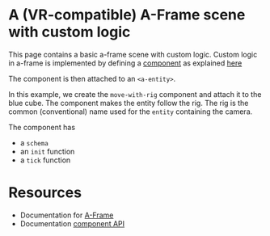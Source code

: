 # A (VR-compatible) A-Frame scene with custom logic

This page contains a basic a-frame scene with custom logic. Custom logic in a-frame is implemented by defining a [component](https://aframe.io/docs/1.4.0/introduction/entity-component-system.html#concept) as explained [here](https://aframe.io/docs/1.4.0/introduction/writing-a-component.html)

The component is then attached to an `<a-entity>`.

In this example, we create the `move-with-rig` component and attach it to the blue cube. The component makes the entity follow the rig. The rig is the common (conventional) name used for the `entity` containing the camera.

The component has 
- a `schema`
- an `init` function
- a `tick` function


# Resources

- Documentation for [A-Frame](https://aframe.io/docs/master/introduction/)
- Documentation [component API](https://aframe.io/docs/1.4.0/core/component.html)

